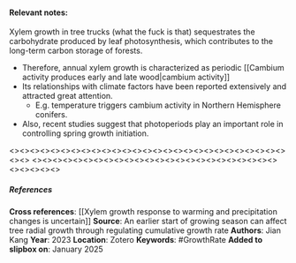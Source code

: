 #### **Relevant notes**:
Xylem growth in tree trucks (what the fuck is that) sequestrates the carbohydrate produced by leaf photosynthesis, which contributes to the long-term carbon storage of forests. 
- Therefore, annual xylem growth is characterized as periodic [[Cambium activity produces early and late wood|cambium activity]]
- Its relationships with climate factors have been reported extensively and attracted great attention. 
	- E.g. temperature triggers cambium activity in Northern Hemisphere conifers. 
- Also, recent studies suggest that photoperiods play an important role in controlling spring growth initiation. 

<><><><><><><><><><><><><><><><><><><><><><><><><><><><><>
<><><><><><><><><><><><><><><><><><><><><><><><><><><><><>
##### References
**Cross references**: 
[[Xylem growth response to warming and precipitation changes is uncertain]]
**Source**: An earlier start of growing season can affect tree radial growth through regulating cumulative growth rate
**Authors**: Jian Kang
**Year**: 2023
**Location**: Zotero
**Keywords**: #GrowthRate 
**Added to slipbox on**: January 2025
